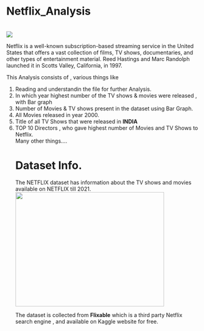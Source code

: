 <h1> Netflix_Analysis</h1><br>

<img src="https://www.google.com/url?sa=i&url=https%3A%2F%2Fwww.pcmag.com%2Freviews%2Fnetflix&psig=AOvVaw3_xjv8ExiTffgw1t6f1hof&ust=1690633004313000&source=images&cd=vfe&opi=89978449&ved=0CBEQjRxqFwoTCLiIv--wsYADFQAAAAAdAAAAABAE" />

<p>Netflix is a well-known subscription-based streaming service in the United States that offers a vast collection of films, TV shows, documentaries, and other types of entertainment material. Reed Hastings and Marc Randolph launched it in Scotts Valley, California, in 1997.
</p>
This Analysis consists of , various things like <br>
<ol>
<li>Reading and understandin the file for further Analysis. </li>
<li>In which year highest number of the TV shows & movies were released , with Bar graph</li>
<li>Number of  Movies & TV shows present in the dataset using Bar Graph.</li>
<li>All Movies released in year 2000.</li>
<li>Title of all TV Shows that were released in <b>INDIA</b></li>
<li>TOP 10 Directors , who gave highest number of Movies and TV Shows to Netflix.</li>
Many other things....

<h1>Dataset Info.</h1>
<p>The NETFLIX dataset has information about the TV shows and movies available on NETFLIX till 2021.

<img src="https://www.google.com/url?sa=i&url=https%3A%2F%2Fvamers.com%2F2018%2F01%2F23%2Fflixable-search-netflix%2F&psig=AOvVaw22vBiTC4mqSjKaMIsDgLox&ust=1690632930229000&source=images&cd=vfe&opi=89978449&ved=0CBEQjRxqFwoTCJDAgcywsYADFQAAAAAdAAAAABAE" height="300px" width="390px"/>

The dataset is collected from <b>Flixable</b> which is a third party Netflix search engine , and available on Kaggle website for free.</p>
